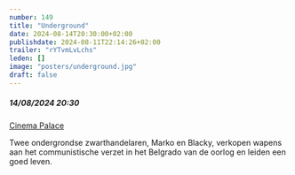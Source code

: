 ```yaml
---
number: 149
title: "Underground"
date: 2024-08-14T20:30:00+02:00
publishdate: 2024-08-11T22:14:26+02:00
trailer: "rYTvmLvLchs"
leden: []
image: "posters/underground.jpg"
draft: false
---
```


##### 14/08/2024 20:30

[Cinema Palace](https://cinema-palace.be/nl/film/underground)

Twee ondergrondse zwarthandelaren, Marko en Blacky, verkopen wapens aan het
communistische verzet in het Belgrado van de oorlog en leiden een goed leven.
<!--more-->
